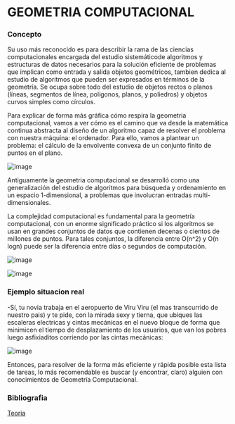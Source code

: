 # GEOMETRIA COMPUTACIONAL

### Concepto
Su uso más reconocido es para describir la rama de las ciencias computacionales encargada del estudio sistemáticode algoritmos y estructuras de datos necesarios para la solución eficiente de problemas que implican como entrada y salida objetos geométricos, tambien dedica al estudio de algoritmos que pueden ser expresados en términos de la geometría. Se ocupa sobre todo del estudio de objetos rectos o planos (líneas, segmentos de línea, polígonos, planos, y poliedros) y objetos curvos simples como círculos.

Para explicar de forma más gráfica cómo respira la geometria computacional, vamos a ver cómo es el camino que va desde la matemática continua abstracta al diseño de un algoritmo capaz de resolver el problema con nuestra máquina: el ordenador. Para ello, vamos a plantear un problema: el cálculo de la envolvente convexa de un conjunto finito de puntos en el plano.

![image](https://user-images.githubusercontent.com/102009436/199385626-ca16da08-b027-4776-8cb7-1342377eb164.png)


Antiguamente la geometria computacional se desarrolló como una generalización del estudio de algoritmos para búsqueda y ordenamiento en un espacio 1-dimensional, a problemas que involucran entradas multi-dimensionales. 

La complejidad computacional es fundamental para la geometría computacional, con un enorme significado práctico si los algoritmos se usan en grandes conjuntos de datos que contienen decenas o cientos de millones de puntos. Para tales conjuntos, la diferencia entre O(n^2) y O(n logn) puede ser la diferencia entre días o segundos de computación.

![image](https://user-images.githubusercontent.com/102009436/199385535-876e9b22-014b-444e-85a7-8f1d417f4774.png)

![image](https://user-images.githubusercontent.com/102009436/199385563-061a6a11-4322-46cd-aa4e-ba228ce41836.png)



### Ejemplo situacion real
-Sí, tu novia trabaja en el aeropuerto de Viru Viru (el mas transcurrido de nuestro pais) y te pide, con la mirada sexy y tierna, que ubiques las escaleras electricas y cintas mecánicas en el nuevo bloque de forma que minimicen el tiempo de desplazamiento de los usuarios, que van los pobres luego asfixiaditos corriendo por las cintas mecánicas:

![image](https://user-images.githubusercontent.com/102009436/199385475-731d0946-6207-465d-bdaf-b9bdb21262cf.png)

Entonces, para resolver de la forma más eficiente y rápida posible esta lista de tareas, lo más recomendable es buscar (y encontrar, claro) alguien con conocimientos de Geometría Computacional.


### Bibliografia 
[Teoria](https://www.tamps.cinvestav.mx/~ertello/gc/sesion01.pdf)

